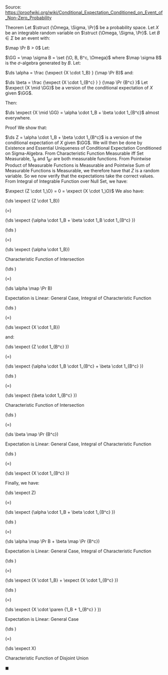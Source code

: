 # 

Source: https://proofwiki.org/wiki/Conditional_Expectation_Conditioned_on_Event_of_Non-Zero_Probability

Theorem
Let $\struct {\Omega, \Sigma, \Pr}$ be a probability space.
Let $X$ be an integrable random variable on $\struct {\Omega, \Sigma, \Pr}$.
Let $B \in \Sigma$ be an event with:

$\map \Pr B > 0$
Let:

$\GG = \map \sigma B = \set {\O, B, B^c, \Omega}$
where $\map \sigma B$ is the $\sigma$-algebra generated by $B$.
Let: 

$\ds \alpha = \frac {\expect {X \cdot 1_B} } {\map \Pr B}$
and:

$\ds \beta = \frac {\expect {X \cdot 1_{B^c} } } {\map \Pr {B^c} }$
Let $\expect {X \mid \GG}$ be a version of the conditional expectation of $X$ given $\GG$.

Then:

$\ds \expect {X \mid \GG} = \alpha \cdot 1_B + \beta \cdot 1_{B^c}$ almost everywhere.


Proof
We show that:

$\ds Z = \alpha \cdot 1_B + \beta \cdot 1_{B^c}$ is a version of the conditional expectation of $X$ given $\GG$.
We will then be done by Existence and Essential Uniqueness of Conditional Expectation Conditioned on Sigma-Algebra.
From Characteristic Function Measurable iff Set Measurable, $1_B$ and $1_{B^c}$ are both measurable functions.
From Pointwise Product of Measurable Functions is Measurable and Pointwise Sum of Measurable Functions is Measurable, we therefore have that $Z$ is a random variable. 
So we now verify that the expectations take the correct values. 
From Integral of Integrable Function over Null Set, we have: 

$\expect {Z \cdot 1_\O} = 0 = \expect {X \cdot 1_\O}$
We also have: 














\(\ds \expect {Z \cdot 1_B}\)

\(=\)







\(\ds \expect {\alpha \cdot 1_B + \beta \cdot 1_B \cdot 1_{B^c} }\)




















\(\ds \)

\(=\)







\(\ds \expect {\alpha \cdot 1_B}\)





Characteristic Function of Intersection














\(\ds \)

\(=\)







\(\ds \alpha \map \Pr B\)





Expectation is Linear: General Case, Integral of Characteristic Function














\(\ds \)

\(=\)







\(\ds \expect {X \cdot 1_B}\)









and:














\(\ds \expect {Z \cdot 1_{B^c} }\)

\(=\)







\(\ds \expect {\alpha \cdot 1_B \cdot 1_{B^c} + \beta \cdot 1_{B^c} }\)




















\(\ds \)

\(=\)







\(\ds \expect {\beta \cdot 1_{B^c} }\)





Characteristic Function of Intersection














\(\ds \)

\(=\)







\(\ds \beta \map \Pr {B^c}\)





Expectation is Linear: General Case, Integral of Characteristic Function














\(\ds \)

\(=\)







\(\ds \expect {X \cdot 1_{B^c} }\)









Finally, we have: 














\(\ds \expect Z\)

\(=\)







\(\ds \expect {\alpha \cdot 1_B + \beta \cdot 1_{B^c} }\)




















\(\ds \)

\(=\)







\(\ds \alpha \map \Pr B + \beta \map \Pr {B^c}\)





Expectation is Linear: General Case, Integral of Characteristic Function














\(\ds \)

\(=\)







\(\ds \expect {X \cdot 1_B} + \expect {X \cdot 1_{B^c} }\)




















\(\ds \)

\(=\)







\(\ds \expect {X \cdot \paren {1_B + 1_{B^c} } }\)





Expectation is Linear: General Case














\(\ds \)

\(=\)







\(\ds \expect X\)





Characteristic Function of Disjoint Union



$\blacksquare$





